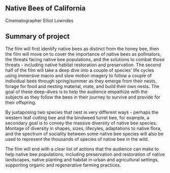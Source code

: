 ## Native Bees of California 
Cinematographer Elliot Lowndes

## Summary of project
The film will first identify native bees as distinct from the honey bee, then the film will move on to cover the importance of native bees as pollinators, the threats facing native bee populations, and the solutions to combat those threats - including native habitat restoration and preservation. The second half of the film will take a deep dive into a couple of species’ life cycles using immersive macro and slow motion imagery to follow a couple of individual bees through spring/summer as they emerge from their nests, forage for food and nesting material, mate, and build their own nests. The goal of these deep-dives is to help the audience empathize with the subjects as they follow the bees in their journey to survive and provide for their offspring. 

By juxtaposing two species that nest in very different ways - perhaps the western leaf cutting bee and the bindweed turret bee, for example, a secondary goal is to convey the massive diversity of native bee species. Montage of diversity in shapes, sizes, lifecyles, adaptations to native flora, and the spectrum of sociality between some native bee species will also be used to represent the thousands of species of native bee in the wild.

The film will end with a clear list of actions that the audience can make to help native bee populations, including preservation and restoration of native landscapes, native planting and habitat in urban and agricultural settings, supporting organic and regenerative farming practices.
